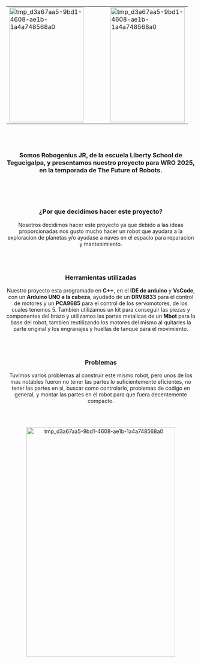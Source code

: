 <div align="center">
<table>
  <tr>
    <td><img width="198" height="306" alt="tmp_d3a67aa5-9bd1-4608-ae1b-1a4a748568a0" src="https://github.com/user-attachments/assets/f0590662-503c-4829-91e4-af4fe89cfa5e" /></td>   
    <td width="40"></td>
    <td><img width="198" height="306" alt="tmp_d3a67aa5-9bd1-4608-ae1b-1a4a748568a0" src="https://wro-association.org/wp-content/uploads/WRO-2025-Theme-Logo_Vector_18Nov-400x308.png" /></td>
  </tr>
</table>
</div>

<br><br>

<div align="center">
  <h3>Somos Robogenius JR, de la escuela Liberty School de Tegucigalpa, y presentamos nuestro proyecto para WRO 2025, en la temporada de The Future of Robots.</h3>
</div>

<br><br><br>

<div align="center">
  <h3>¿Por que decidimos hacer este proyecto?</h3>
  <p>Nosotros decidimos hacer este proyecto ya que debido a las ideas proporcionadas nos gusto mucho hacer un robot que ayudara a la exploracion de planetas y/o ayudase a naves en el espacio para reparacion y mantenimiento.</p>
</div>

<br><br>

<div align="center">
  <h3>Herramientas utilizadas</h3>
  <p>Nuestro proyecto esta programado en <strong>C++</strong>, en el <strong>IDE de arduino</strong> y <strong>VsCode</strong>, con un <strong>Arduino UNO a la cabeza</strong>, ayudado de un <strong>DRV8833</strong> para el control de motores y un <strong>PCA9685</strong> para el control de los servomotores, de los cuales tenemos 5. Tambien utilizamos un kit para conseguir las piezas y componentes del brazo y utilizamos las partes metalicas de un <strong>Mbot</strong> para la base del robot, tambien reutilizando los motores del mismo al quitarles la parte original y los engranajes y huellas de tanque para el movimiento.</p>

<br><br>
<div align="center">
  <h3>Problemas</h3>
  <p>Tuvimos varios problemas al construir este mismo robot, pero unos de los mas notables fueron no tener las partes lo suficientemente eficientes, no tener las partes en si, buscar como controlarlo, problemas de codigo en general, y montar las partes en el robot para que fuera decentemente compacto.</p>
</div>

<br><br>

<div align="center">
  <img width="396" height="612" alt="tmp_d3a67aa5-9bd1-4608-ae1b-1a4a748568a0" src="https://github.com/user-attachments/assets/cb67d6e3-a778-4b2a-a740-2cc91ae192a5" />
</div>


